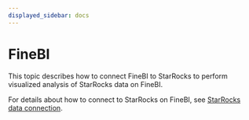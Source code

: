 ```yaml
---
displayed_sidebar: docs
---
```


# FineBI

This topic describes how to connect FineBI to StarRocks to perform visualized analysis of StarRocks data on FineBI.

For details about how to connect to StarRocks on FineBI, see [StarRocks data connection](https://help.fanruan.com/finebi-en/doc-view-5857.html).
